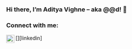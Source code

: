 ### Hi there, I’m Aditya Vighne – aka @@d! 👋
### Connect with me:

 [<img align="left" alt="adityavighne | LinkedIn" width="22px" src="https://cdn.jsdelivr.net/npm/simple-icons@v3/icons/linkedin.svg" />][linkedin]

<br />

<!--
**adityavighne/adityavighne** is a ✨ _special_ ✨ repository because its `README.md` (this file) appears on your GitHub profile.

Here are some ideas to get you started:

- 🔭 I’m currently working on ...
- 🌱 I’m currently learning ...
- 👯 I’m looking to collaborate on ...
- 🤔 I’m looking for help with ...
- 💬 Ask me about ...
- 📫 How to reach me: ...
- 😄 Pronouns: ...
- ⚡ Fun fact: ...
-->
